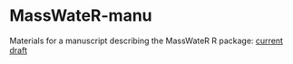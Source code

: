 # MassWateR-manu

Materials for a manuscript describing the MassWateR R package: [current draft](https://github.com/massbays-tech/MassWateR-manu/raw/main/manu-draft.docx)
